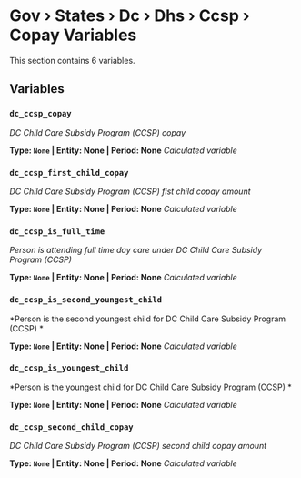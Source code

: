 # Gov › States › Dc › Dhs › Ccsp › Copay Variables

This section contains 6 variables.

## Variables

### `dc_ccsp_copay`
*DC Child Care Subsidy Program (CCSP) copay*

**Type: `None` | Entity: None | Period: None**
*Calculated variable*

### `dc_ccsp_first_child_copay`
*DC Child Care Subsidy Program (CCSP) fist child copay amount*

**Type: `None` | Entity: None | Period: None**
*Calculated variable*

### `dc_ccsp_is_full_time`
*Person is attending full time day care under DC Child Care Subsidy Program (CCSP)*

**Type: `None` | Entity: None | Period: None**
*Calculated variable*

### `dc_ccsp_is_second_youngest_child`
*Person is the second youngest child for DC Child Care Subsidy Program (CCSP) *

**Type: `None` | Entity: None | Period: None**
*Calculated variable*

### `dc_ccsp_is_youngest_child`
*Person is the youngest child for DC Child Care Subsidy Program (CCSP) *

**Type: `None` | Entity: None | Period: None**
*Calculated variable*

### `dc_ccsp_second_child_copay`
*DC Child Care Subsidy Program (CCSP) second child copay amount*

**Type: `None` | Entity: None | Period: None**
*Calculated variable*
